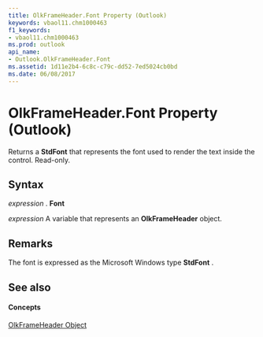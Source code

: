 ```yaml
---
title: OlkFrameHeader.Font Property (Outlook)
keywords: vbaol11.chm1000463
f1_keywords:
- vbaol11.chm1000463
ms.prod: outlook
api_name:
- Outlook.OlkFrameHeader.Font
ms.assetid: 1d11e2b4-6c8c-c79c-dd52-7ed5024cb0bd
ms.date: 06/08/2017
---
```



# OlkFrameHeader.Font Property (Outlook)

Returns a **StdFont** that represents the font used to render the text inside the control. Read-only.


## Syntax

 _expression_ . **Font**

 _expression_ A variable that represents an **OlkFrameHeader** object.


## Remarks

The font is expressed as the Microsoft Windows type **StdFont** .


## See also


#### Concepts


[OlkFrameHeader Object](olkframeheader-object-outlook.md)

